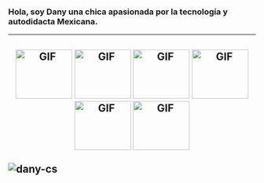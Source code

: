 ### Hola, soy Dany una chica apasionada por la tecnología y autodidacta Mexicana.
___
<h2 Lenguajes y herramientas />
<div align='center'>
<img height = "100px" width = "115px" alt="GIF" src="https://media.giphy.com/media/XAxylRMCdpbEWUAvr8/giphy.gif" />
<img height = "100px" width = "115px" alt="GIF" src="https://media.giphy.com/media/fsEaZldNC8A1PJ3mwp/giphy.gif" />
<img height = "100px" width = "115px" alt="GIF" src = "https://media.giphy.com/media/ln7z2eWriiQAllfVcn/giphy.gif" />
<img height = "100px" width = "115px" alt="GIF" src = "https://media.giphy.com/media/kH1DBkPNyZPOk0BxrM/giphy.gif" />
<img height = "100px" width = "115px" alt="GIF" src ="https://media.giphy.com/media/Ri2TUcKlaOcaDBxFpY/giphy.gif" />
<img height = "100px" width = "115px" alt="GIF" src="https://media.giphy.com/media/iFmw13LV1hHhViPPWz/giphy.gif" />
</div>

![dany-cs](https://github-readme-stats.vercel.app/api?username=dany-cs&show_icons=true&theme=radical)
 

<!--
**dany-cs/dany-cs** is a ✨ _special_ ✨ repository because its `README.md` (this file) appears on your GitHub profile.

Here are some ideas to get you started:

- 🔭 I’m currently working on ...
- 🌱 I’m currently learning ...
- 👯 I’m looking to collaborate on ...
- 🤔 I’m looking for help with ...
- 💬 Ask me about ...
- 📫 How to reach me: ...
- 😄 Pronouns: ...
- ⚡ Fun fact: ...
-->
 

